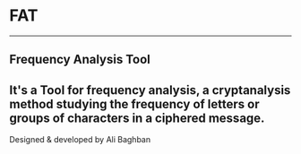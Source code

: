 # FAT
---------------------------------------
Frequency Analysis Tool 
---------------------------------------
It's a Tool for frequency analysis, a cryptanalysis method studying the frequency of letters or groups of characters in a ciphered message.
---------------------------------------
Designed & developed by Ali Baghban 
